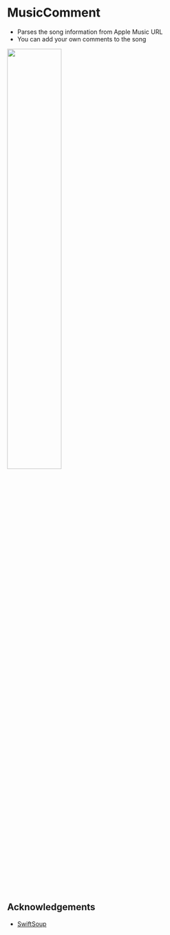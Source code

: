 # MusicComment
- Parses the song information from Apple Music URL
- You can add your own comments to the song
<img src="https://user-images.githubusercontent.com/56245920/232276119-427fd0fa-a393-44b4-a6dc-be1b33be46b4.jpg" alt="" width="50%" />

## Acknowledgements
- [SwiftSoup](https://github.com/scinfu/SwiftSoup)
